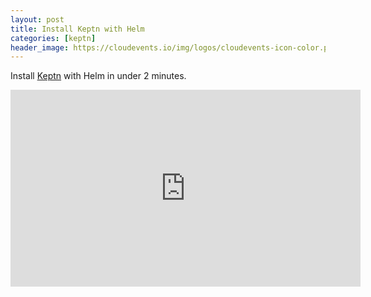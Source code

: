 ```yaml
---
layout: post
title: Install Keptn with Helm
categories: [keptn]
header_image: https://cloudevents.io/img/logos/cloudevents-icon-color.png
---
```


Install [Keptn](https://keptn.sh) with Helm in under 2 minutes.

<iframe width="560" height="315" src="https://www.youtube-nocookie.com/embed/neAqh4fAz-k?controls=0" title="YouTube video player" frameborder="0" allow="accelerometer; autoplay; clipboard-write; encrypted-media; gyroscope; picture-in-picture" allowfullscreen></iframe>